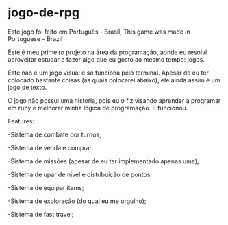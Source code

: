 # jogo-de-rpg

Este jogo foi feito em Português - Brasil, This game was made in Portuguese - Brazil

Este é meu primeiro projeto na área da programação, aonde eu resolvi aproveitar estudar e fazer algo que eu gosto ao mesmo tempo: jogos. 

Este não é um jogo visual e só funciona pelo terminal. Apesar de eu ter colocado bastante coisas (as quais colocarei abaixo), ele ainda assim é um jogo de texto.

O jogo não possui uma historia, pois eu o fiz visando aprender a programar em ruby e melhorar minha lógica de programação. E funcionou.

Features:

-Sistema de combate por turnos;

-Sistema de venda e compra;

-Sistema de missóes (apesar de eu ter implementado apenas uma);

-Sistema de upar de nivel e distribuição de pontos;

-Sistema de equipar items;

-Sistema de exploração (do qual eu me orgulho);

-Sistema de fast travel;


